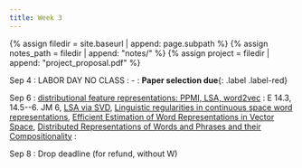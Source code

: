 ```yaml
---
title: Week 3
---
```



{% assign filedir = site.baseurl | append: page.subpath %} 
{% assign notes_path = filedir | append: "notes/" %} 
{% assign project = filedir | append: "project_proposal.pdf" %}

<!--  
Instructions:

INDENTATION COUNTS

Each day should be formatted exactly as follows

Date
: Lessons Covered
  : Reading List
    : In Class Presentations
: **Assignment/Announcement**{: .label}


To add a hyperlink for readings, do it as follows
  : [Example Paper](http://linktopaper.edu)

To make the hyperlink open in a new tab by default
  : [Example Paper](http://linktopaper.edu){:target=_"blank"}

The announcement can be made red for due dates as follows
: **Assignment Due**{: .label .label-red }

-->


Sep 4
: LABOR DAY NO CLASS
  : - 
: **Paper selection due**{: .label .label-red}

Sep 6
: [distributional feature representations: PPMI, LSA, word2vec]({{site.baseurl}}assets/files/distrib.pdf)
  : E 14.3, 14.5--6. JM 6, [LSA via SVD](https://matpalm.com/lsa_via_svd/index.html), [Linguistic regularities in continuous space word representations](https://aclanthology.org/N13-1090/), [Efficient Estimation of Word Representations in Vector Space](https://arxiv.org/abs/1301.3781), [Distributed Representations of Words and Phrases and their Compositionality](https://arxiv.org/abs/1310.4546)
    : 

Sep 8
:  Drop deadline (for refund, without W)
